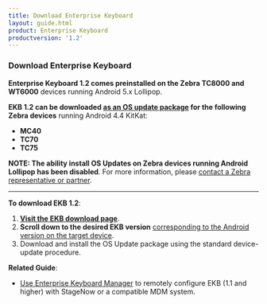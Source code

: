```yaml
---
title: Download Enterprise Keyboard
layout: guide.html
product: Enterprise Keyboard
productversion: '1.2'
---
```


### Download Enterprise Keyboard

**Enterprise Keyboard 1.2 comes preinstalled on the Zebra TC8000 and WT6000** devices running Android 5.x Lollipop. 

**EKB 1.2 can be downloaded <u>as an OS update package</u> for the following Zebra devices** running Android 4.4 KitKat: 

* **MC40**
* **TC70**
* **TC75**

**NOTE: The ability install OS Updates on Zebra devices running Android Lollipop has been disabled**. For more information, please [contact a Zebra representative or partner](https://www.zebra.com/us/en/about-zebra/contact-zebra.html). 

-----

**To download EKB 1.2**:  

1. **[Visit the EKB download page](https://www.zebra.com/us/en/support-downloads/software/productivity-apps/enterprise-keyboard.html)**. 
2. **Scroll down to the desired EKB version** <u>corresponding to the Android version on the target device</u>. 
3. Download and install the OS Update package using the standard device-update procedure.  

**Related Guide**:

* [Use Enterprise Keyboard Manager](../../../../mx/enterprisekeyboardmgr) to remotely configure EKB (1.1 and higher) with StageNow or a compatible MDM system.
